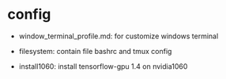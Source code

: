 # config

+ window_terminal_profile.md: for customize windows terminal

+ filesystem: contain file bashrc and tmux config  

+ install1060: install tensorflow-gpu 1.4 on nvidia1060

